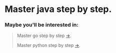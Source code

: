 # Master java step by step.

### Maybe you'll be interested in:
> Master go step by step      [->][1].
>
> Master python step by step  [->][3].

[1]:https://github.com/DeepLn/howgo
[2]:https://github.com/DeepLn/howjava
[3]:https://github.com/DeepLn/howpy
